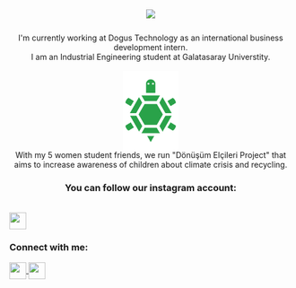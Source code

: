 <h1 align="center">
  <a href="https://git.io/typing-svg">
    <img src="https://readme-typing-svg.herokuapp.com/?lines=Hello!;I+am+Aylin&center=true&size=25">
  </a>
</h1>
<p align="center"> I'm currently working at Dogus Technology as an international business development intern. <br> I am an Industrial Engineering student at Galatasaray Universtity. <br>
  <br>
  <a href="https://www.linkedin.com/company/d%C3%B6n%C3%BC%C5%9F%C3%BCm-el%C3%A7ileri/">
    <img align="center" src="https://github.com/aylinsglam/aylinsglam/blob/main/l2.png" width="100" />
  </a>
  <br>With my 5 women student friends, we run "Dönüşüm Elçileri Project" that aims to increase awareness of children about climate crisis and recycling.  <h3 align="center">You can follow our instagram account:</h3> <p><a align="center" href="https://www.instagram.com/donusum.elcileri/" target="blank"></p> <br>
    <img align="center" src="https://raw.githubusercontent.com/rahuldkjain/github-profile-readme-generator/master/src/images/icons/Social/instagram.svg" height="30" width="30" />
  </a>
  <br>
</p>
<p align="center">
<h3 align="left">Connect with me:</h3>
<p align="left">
  <a href="https://www.linkedin.com/in/aylin-sa%C4%9Flam/" target="blank">
    <img align="center" src="https://raw.githubusercontent.com/rahuldkjain/github-profile-readme-generator/master/src/images/icons/Social/linked-in-alt.svg" height="30" width="30" />
  </a>
  <a href="https://medium.com/@aylinsaglam" target="blank">
    <img align="center" src="https://raw.githubusercontent.com/rahuldkjain/github-profile-readme-generator/master/src/images/icons/Social/medium.svg" height="30" width="30" />
  </a>
</p>
